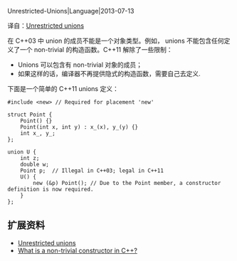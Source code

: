 Unrestricted-Unions|Language|2013-07-13

译自：[Unrestricted unions](https://en.wikipedia.org/wiki/C%2B%2B11#Right_angle_bracket)

在 C++03 中 union 的成员不能是一个对象类型。例如， unions 不能包含任何定义了一个 non-trivial 的构造函数。C++11 解除了一些限制：

+ Unions 可以包含有 non-trivial 对象的成员；
+ 如果这样的话，编译器不再提供隐式的构造函数，需要自己去定义.

下面是一个简单的 C++11 unions 定义：

    #include <new> // Required for placement 'new'
    
    struct Point {
        Point() {}
        Point(int x, int y) : x_(x), y_(y) {}
        int x_, y_;
    };
    
    union U {
        int z;
        double w;
        Point p;  // Illegal in C++03; legal in C++11
        U() {
            new (&p) Point(); // Due to the Point member, a constructor definition is now required.
        }
    };


## 扩展资料 ##

+ [Unrestricted unions](https://en.wikipedia.org/wiki/C%2B%2B11#Right_angle_bracket)
+ [What is a non-trivial constructor in C++?](http://stackoverflow.com/questions/3899223/what-is-a-non-trivial-constructor-in-c)
